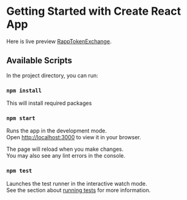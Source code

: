 # Getting Started with Create React App

Here is live preview [RappTokenExchange]([[https://soft-glade-2476.on.fleek.co/]](https://soft-glade-2476.on.fleek.co/)).

## Available Scripts

In the project directory, you can run:

### `npm install`

This will install required packages

### `npm start`

Runs the app in the development mode.\
Open [http://localhost:3000](http://localhost:3000) to view it in your browser.

The page will reload when you make changes.\
You may also see any lint errors in the console.

### `npm test`

Launches the test runner in the interactive watch mode.\
See the section about [running tests](https://facebook.github.io/create-react-app/docs/running-tests) for more information.


